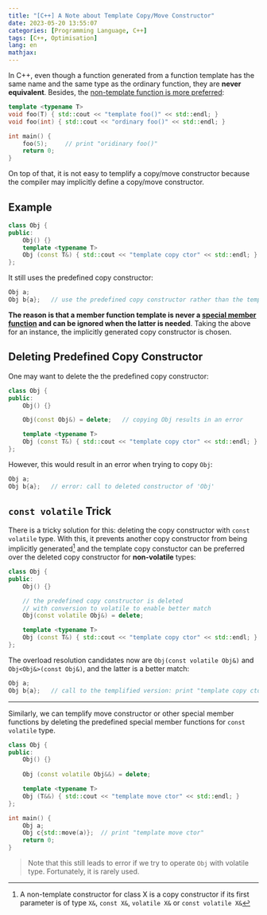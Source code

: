```yaml
---
title: "[C++] A Note about Template Copy/Move Constructor"
date: 2023-05-20 13:55:07
categories: [Programming Language, C++]
tags: [C++, Optimisation]
lang: en
mathjax:
---
```



In C++, even though a function generated from a function template has the same name and the same type as the ordinary function, they are **never equivalent**. Besides, the [non-template function is more preferred](https://en.cppreference.com/w/cpp/language/overload_resolution#Best_viable_function):

```C++ =
template <typename T>
void foo(T) { std::cout << "template foo()" << std::endl; }
void foo(int) { std::cout << "ordinary foo()" << std::endl; }

int main() {
    foo(5);     // print "oridinary foo()"
    return 0;
}
```

On top of that, it is not easy to templify a copy/move constructor because the compiler may implicitly define a copy/move constructor.

<!--more-->

## Example

```C++ =
class Obj {
public:
    Obj() {}
    template <typename T>
    Obj (const T&) { std::cout << "template copy ctor" << std::endl; }
};
```

It still uses the predefined copy constructor:

```C++ =
Obj a;
Obj b{a};   // use the predefined copy constructor rather than the template one
```

**The reason is that a member function template is never a [special member function](https://en.cppreference.com/w/cpp/language/member_functions) and can be ignored when the latter is needed**. Taking the above for an instance, the implicitly generated copy constructor is chosen.


## Deleting Predefined Copy Constructor

One may want to delete the the predefined copy constructor: 

```C++ =
class Obj {
public:
    Obj() {}

    Obj(const Obj&) = delete;   // copying Obj results in an error

    template <typename T>
    Obj (const T&) { std::cout << "template copy ctor" << std::endl; }
};
```

However, this would result in an error when trying to copy `Obj`:

```C++ =
Obj a;
Obj b{a};   // error: call to deleted constructor of 'Obj'
```

## `const volatile` Trick

There is a tricky solution for this: deleting the copy constructor with `const volatile` type. With this, it prevents another copy constructor from being implicitly generated[^1] and the template copy constuctor can be preferred over the deleted copy constructor for **non-volatile** types:

```C++ =
class Obj {
public:
    Obj() {}

    // the predefined copy constructor is deleted
    // with conversion to volatile to enable better match
    Obj(const volatile Obj&) = delete;

    template <typename T>
    Obj (const T&) { std::cout << "template copy ctor" << std::endl; }
};
```

The overload resolution candidates now are `Obj(const volatile Obj&)` and `Obj<Obj&>(const Obj&)`, and the latter is a better match:

```C++ =
Obj a;
Obj b{a};   // call to the templified version: print "template copy ctor"
```

---
Similarly, we can templify move constructor or other special member functions by deleting the predefined special member functions for `const volatile` type.


```C++ =
class Obj {
public:
    Obj() {}
    
    Obj (const volatile Obj&&) = delete;

    template <typename T>
    Obj (T&&) { std::cout << "template move ctor" << std::endl; }
};

int main() {
    Obj a;
    Obj c{std::move(a)};  // print "template move ctor"
    return 0;
}
```


> Note that this still leads to error if we try to operate `Obj` with volatile type. Fortunately, it is rarely used.


[^1]: A non-template constructor for class X is a copy constructor if its first parameter is of type `X&`, `const X&`, `volatile X&` or `const volatile X&`